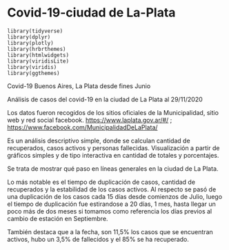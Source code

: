 # Covid-19-ciudad de La-Plata

```{r Paquetes}
library(tidyverse)
library(dplyr)
library(plotly)
library(hrbrthemes)
library(htmlwidgets)
library(viridisLite)
library(viridis)
library(ggthemes)
```

Covid-19 Buenos Aires, La Plata desde fines Junio


Análisis de casos del covid-19 en la ciudad de La Plata al 29/11/2020

Los datos fueron recogidos de los sitios oficiales de la Municipalidad, sitio web y red social facebook.
https://www.laplata.gov.ar/#/ ; https://www.facebook.com/MunicipalidadDeLaPlata/

Es un análisis descriptivo simple, donde se calculan cantidad de recuperados, casos activos y personas fallecidas.
Visualización a partir de gráficos simples y de tipo interactiva en cantidad de totales y porcentajes.

Se trata de mostrar qué paso en líneas generales en la ciudad de La Plata.

Lo más notable es el tiempo de duplicación de casos, cantidad de recuperados y la estabilidad de los casos activos. Al respecto se pasó de una duplicación de los casos cada 15 días desde comienzos de Julio, luego el tiempo de duplicación fue estirandose a 20 días, 1 mes, hasta llegar un poco más de dos meses si tomamos como referencia los días previos al cambio de estación en Septiembre.

También destaca que a la fecha, son 11,5% los casos que se encuentran activos, hubo un 3,5% de fallecidos y el 85% se ha recuperado.


